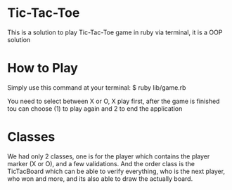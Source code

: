 # Tic-Tac-Toe

  This is a solution to play Tic-Tac-Toe game in ruby via terminal, it is a OOP solution

# How to Play

  Simply use this command at your terminal:
  $ ruby lib/game.rb

  You need to select between X or O, X play first, after the game is finished tou can choose (1) to play again
  and 2 to end the application

# Classes

  We had only 2 classes, one is for the player which contains the player marker (X or O), and a few validations.
  And the order class is the TicTacBoard which can be able to verify everything, who is the next player, who won and more, and its also able to draw the actually board.